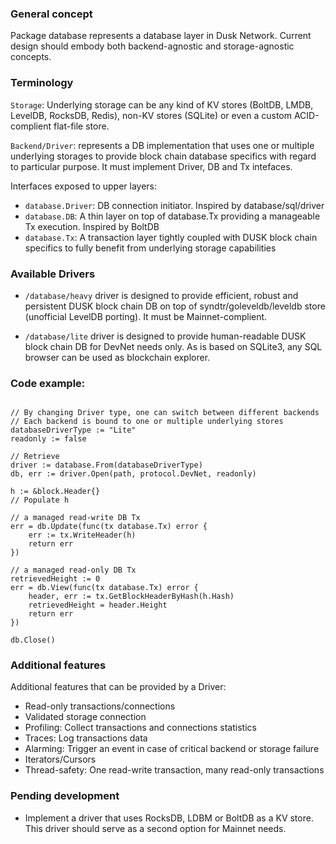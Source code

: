 ### General concept
Package database represents a database layer in Dusk Network. Current design should embody both backend-agnostic and storage-agnostic concepts.

###  Terminology

`Storage`: Underlying storage can be any kind of KV stores (BoltDB, LMDB, LevelDB, RocksDB, Redis), non-KV stores (SQLite) or even a custom ACID-complient flat-file store.

`Backend/Driver`: represents a DB implementation that uses one or multiple underlying storages to provide block chain database specifics with regard to particular purpose. It must implement Driver, DB and Tx intefaces.

Interfaces exposed to upper layers:

- `database.Driver`: DB connection initiator. Inspired by database/sql/driver
- `database.DB`: A thin layer on top of database.Tx providing a manageable Tx execution. Inspired by BoltDB
- `database.Tx`: A transaction layer tightly coupled with DUSK block chain specifics to fully benefit from underlying storage capabilities


### Available Drivers

- `/database/heavy` driver is designed to provide efficient, robust and persistent DUSK block chain DB on top of syndtr/goleveldb/leveldb store (unofficial LevelDB porting). It must be Mainnet-complient.

- `/database/lite` driver is designed to provide human-readable DUSK block chain DB for DevNet needs only. As is based on SQLite3, any SQL browser can be used as blockchain explorer.

### Code example:

```

// By changing Driver type, one can switch between different backends
// Each backend is bound to one or multiple underlying stores
databaseDriverType := "Lite"
readonly := false

// Retrieve
driver := database.From(databaseDriverType)
db, err := driver.Open(path, protocol.DevNet, readonly)

h := &block.Header{}
// Populate h

// a managed read-write DB Tx
err = db.Update(func(tx database.Tx) error {
	err := tx.WriteHeader(h)
	return err
})

// a managed read-only DB Tx
retrievedHeight := 0
err = db.View(func(tx database.Tx) error {
	header, err := tx.GetBlockHeaderByHash(h.Hash)
	retrievedHeight = header.Height
	return err
})

db.Close()

```

### Additional features

Additional features that can be provided by a Driver:

- Read-only transactions/connections
- Validated storage connection
- Profiling: Collect transactions and connections statistics
- Traces: Log transactions data
- Alarming: Trigger an event in case of critical backend or storage failure
- Iterators/Cursors
- Thread-safety: One read-write transaction, many read-only transactions


### Pending development

- Implement a driver that uses RocksDB, LDBM or BoltDB as a KV store. This driver should serve as a second option for Mainnet needs. 